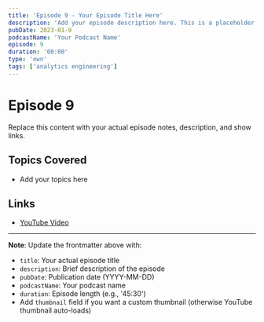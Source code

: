 ```yaml
---
title: 'Episode 9 - Your Episode Title Here'
description: 'Add your episode description here. This is a placeholder for your podcast episode.'
pubDate: 2023-01-9
podcastName: 'Your Podcast Name'
episode: 9
duration: '00:00'
type: 'own'
tags: ['analytics engineering']
---
```


# Episode 9

Replace this content with your actual episode notes, description, and show links.

## Topics Covered
- Add your topics here

## Links
- [YouTube Video](https://www.youtube.com/watch?v=REPLACE_WITH_YOUR_VIDEO_ID)

---

**Note**: Update the frontmatter above with:
- `title`: Your actual episode title
- `description`: Brief description of the episode
- `pubDate`: Publication date (YYYY-MM-DD)
- `podcastName`: Your podcast name
- `duration`: Episode length (e.g., '45:30')
- Add `thumbnail` field if you want a custom thumbnail (otherwise YouTube thumbnail auto-loads)
